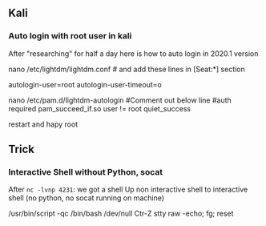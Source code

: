 ## Kali
### Auto login with root user in kali
After "researching" for half a day here is how to auto login in 2020.1 version

nano /etc/lightdm/lightdm.conf # and add these lines in [Seat:*] section

autologin-user=root
autologin-user-timeout=o

nano /etc/pam.d/lightdm-autologin #Comment out below line
#auth required pam_succeed_if.so user != root quiet_success

restart and hapy root
## Trick
### Interactive Shell without Python, socat

After `nc -lvnp 4231`: we got a shell 
Up non interactive shell to interactive shell (no python, no socat running on machine)

/usr/bin/script -qc /bin/bash /dev/null
Ctr-Z
stty raw -echo; fg; reset
